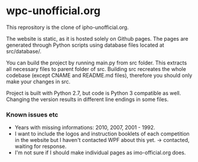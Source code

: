 # wpc-unofficial.org
This reprository is the clone of ipho-unofficial.org.

The website is static, as it is hosted solely on Github pages. The pages are generated through Python scripts using database files located at src/database/.

You can build the project by running main.py from src folder. This extracts all necessary files to parent folder of src. Building src recreates the whole codebase (except CNAME and README.md files), therefore you should only make your changes in src.

Project is built with Python 2.7, but code is Python 3 compatible as well. Changing the version results in different line endings in some files.

### Known issues etc
* Years with missing informations: 2010, 2007, 2001 - 1992.
* I want to include the logos and instruction booklets of each competition in the website but I haven't contacted WPF about this yet. -> contacted, waiting for response. 
* I'm not sure if I should make individual pages as imo-official.org does.
